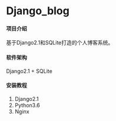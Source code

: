 # Django_blog

#### 项目介绍
基于Django2.1和SQLite打造的个人博客系统。

#### 软件架构
Django2.1 + SQLite


#### 安装教程

1. Django2.1
2. Python3.6
3. Nginx





